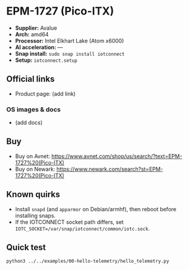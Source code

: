 # EPM-1727 (Pico-ITX)

- **Supplier:** Avalue
- **Arch:** amd64
- **Processor:** Intel Elkhart Lake (Atom x6000)
- **AI acceleration:** —
- **Snap install:** `sudo snap install iotconnect`
- **Setup:** `iotconnect.setup`

## Official links
- Product page: (add link)

### OS images & docs
- (add docs)

## Buy
- Buy on Avnet: https://www.avnet.com/shop/us/search/?text=EPM-1727%20(Pico-ITX)
- Buy on Newark: https://www.newark.com/search?st=EPM-1727%20(Pico-ITX)

## Known quirks
- Install `snapd` (and `apparmor` on Debian/armhf), then reboot before installing snaps.
- If the IOTCONNECT socket path differs, set `IOTC_SOCKET=/var/snap/iotconnect/common/iotc.sock`.

## Quick test
```bash
python3 ../../examples/00-hello-telemetry/hello_telemetry.py
```
